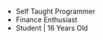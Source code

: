 - Self Taught Programmer
- Finance Enthusiast
- Student | 16 Years Old

<!---
ValsTeam/ValsTeam is a ✨ special ✨ repository because its `README.md` (this file) appears on your GitHub profile.
You can click the Preview link to take a look at your changes.
--->
